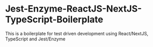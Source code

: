 # Jest-Enzyme-ReactJS-NextJS-TypeScript-Boilerplate
This is a boilerplate for test driven development using React/NextJS, TypeScript and Jest/Enzyme
